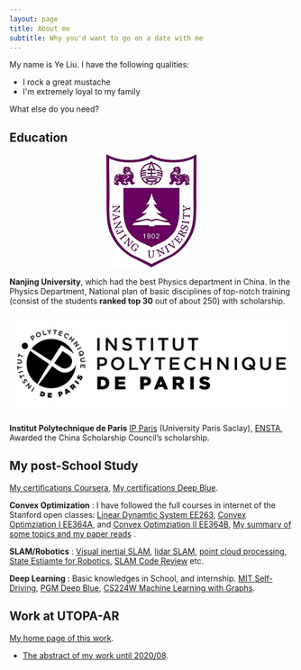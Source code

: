 ```yaml
---
layout: page
title: About me
subtitle: Why you'd want to go on a date with me
---
```


My name is Ye Liu. I have the following qualities:

- I rock a great mustache
- I'm extremely loyal to my family

What else do you need?

## Education

<div align="center">    
<img src="/assets/img/nju.jpg"/>
</div>

**Nanjing University**, which had the best Physics department in China. In the Physics Department, National plan of basic disciplines of top-notch training (consist of the students **ranked top 30** out of about 250) with scholarship.

<div align="center">    
<img src="/assets/img/ip-paris.jpg"/>
</div>

**Institut Polytechnique de Paris** [IP Paris](https://www.ip-paris.fr/) (University Paris Saclay), [ENSTA](http://www.ensta-paris.fr/cn/node/1214), Awarded the China Scholarship Council’s scholarship.

## My post-School Study

[My certifications Coursera](../Study/coursera), [My certifications Deep Blue](../Study/deepblue).

**Convex Optimization** : I have followed the full courses in internet of the Stanford open classes: [Linear Dynamtic System EE263](https://drive.google.com/drive/folders/1S_vw6Vg5Hmkl6P51NnXBtmNbwARdK_QC?usp=sharing), [Convex Optimziation I EE364A](https://drive.google.com/drive/folders/14uGzHKb7e3HZXlh-rJLJ9AEax7dsUg6D?usp=sharing), and [Convex Optimziation II EE364B](https://drive.google.com/drive/folders/1SU5fLV6qsJvj66i5uigeRdZIimZMTyVT?usp=sharing),
[My summary of some topics and my paper reads](https://cvx-learning.readthedocs.io/en/latest/index.html) .

**SLAM/Robotics** : [Visual inertial SLAM](https://1drv.ms/u/s!AlcTaQw_X72KhE9bsiXSZVtZoOkI?e=j21AhG), [lidar SLAM](https://1drv.ms/u/s!AlcTaQw_X72KhEeDWvEo1rUyGLRx?e=7PwGYG), [point cloud processing](https://1drv.ms/u/s!AlcTaQw_X72KiGhjQgSxHq52ASH0?e=g4Yehp), [State Estiamte for Robotics](https://1drv.ms/u/s!AlcTaQw_X72KiFg7y8eHRLYxKrsd?e=wvlxC6), [SLAM Code Review](https://1drv.ms/u/s!AlcTaQw_X72KhEy4GseRWUtJp0ex?e=13h0Vw) etc.

**Deep Learning** : Basic knowledges in School, and internship. [MIT Self-Driving](https://1drv.ms/u/s!AlcTaQw_X72KhEuoFbDbF4laEwUs?e=9fdKvS), [PGM Deep Blue](https://1drv.ms/u/s!AlcTaQw_X72KhEkOxIeOlO4QcdK8?e=2VWa4v), [CS224W Machine Learning with Graphs](https://vio.readthedocs.io/zh_CN/latest/GNN/index.html).

## Work at UTOPA-AR

[My home page of this work](https://vio.readthedocs.io/zh_CN/latest/index.html).

* [The abstract of my work until 2020/08](../WorkUtopa/index).
